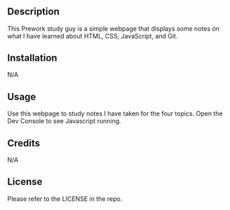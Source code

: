 # <Prework Study Guide Webpage>

## Description

This Prework study guy is a simple webpage that displays some notes on what I have learned about HTML, CSS, JavaScript, and Git.

## Installation

N/A

## Usage

Use this webpage to study notes I have taken for the four topics. Open the Dev Console to see Javascript running.

## Credits

N/A

## License

Please refer to the LICENSE in the repo.
